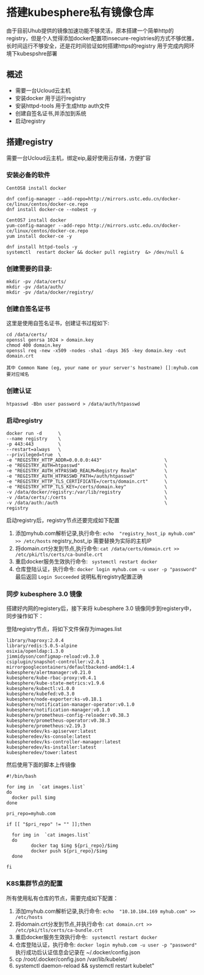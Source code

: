 # 搭建kubesphere私有镜像仓库

由于目前Uhub提供的镜像加速功能不够灵活，原本搭建一个简单http的registry，但是个人觉得添加docker配置项insecure-registries的方式不够优雅，长时间运行不够安全，还是花时间验证如何搭建https的registry 用于完成内网环境下kubespshre部署

## 概述

* 需要一台Ucloud云主机
* 安装docker  用于运行registry 
* 安装httpd-tools 用于生成http auth文件
* 创建自签名证书,并添加到系统
* 启动registry

##  搭建registry

需要一台Ucloud云主机，绑定eip,最好使用云存储，方便扩容

### 安装必备的软件 

```
CentOS8 install docker

dnf config-manager --add-repo=http://mirrors.ustc.edu.cn/docker-ce/linux/centos/docker-ce.repo
dnf install docker-ce --nobest -y

CentOS7 install docker 
yum-config-manager --add-repo http://mirrors.ustc.edu.cn/docker-ce/linux/centos/docker-ce.repo
yum install docker-ce -y

dnf install httpd-tools -y
systemctl  restart docker && docker pull registry  &> /dev/null &
```

### 创建需要的目录:

```
mkdir -pv /data/certs/
mkdir -pv /data/auth/
mkdir -pv /data/docker/registry/
```

### 创建自签名证书

这里是使用自签名证书，创建证书过程如下:

```
cd /data/certs/
openssl genrsa 1024 > domain.key
chmod 400 domain.key
openssl req -new -x509 -nodes -sha1 -days 365 -key domain.key -out domain.crt

其中 Common Name (eg, your name or your server's hostname) []:myhub.com 要对应域名
```

### 创建认证

```
htpasswd -Bbn user password > /data/auth/htpasswd
```

### 启动registry

```
docker run -d      \
--name registry    \
-p 443:443         \
--restart=always   \
--privileged=true  \
-e "REGISTRY_HTTP_ADDR=0.0.0.0:443"                       \
-e "REGISTRY_AUTH=htpasswd"                               \
-e "REGISTRY_AUTH_HTPASSWD_REALM=Registry Realm"          \
-e "REGISTRY_AUTH_HTPASSWD_PATH=/auth/htpasswd"           \
-e "REGISTRY_HTTP_TLS_CERTIFICATE=/certs/domain.crt"      \
-e "REGISTRY_HTTP_TLS_KEY=/certs/domain.key"              \
-v /data/docker/registry:/var/lib/registry                \
-v /data/certs/:/certs                                    \
-v /data/auth:/auth                                       \
registry
```

启动registry后，registry节点还要完成如下配置

1. 添加myhub.com解析记录,执行命令: ` echo  "registry_host_ip myhub.com" >> /etc/hosts ` registry_host_ip 需要替换为实际的主机IP
2. 将domain.crt分发到节点,执行命令: ` cat /data/certs/domain.crt >> /etc/pki/tls/certs/ca-bundle.crt ` 
3. 重启docker服务生效执行命令: ` systemctl restart docker`
4. 仓库登陆认证，执行命令: ` docker login myhub.com -u user -p "password" ` 最后返回 `Login Succeeded` 说明私有registry配置正确

### 同步 kubesphere 3.0 镜像

搭建好内网的registery后，接下来将 kubesphere 3.0 镜像同步到registery中，同步操作如下：

登陆registry节点，将如下文件保存为images.list

```
library/haproxy:2.0.4
library/redis:5.0.5-alpine
osixia/openldap:1.3.0
jimmidyson/configmap-reload:v0.3.0
csiplugin/snapshot-controller:v2.0.1
mirrorgooglecontainers/defaultbackend-amd64:1.4
kubesphere/alertmanager:v0.21.0
kubesphere/kube-rbac-proxy:v0.4.1
kubesphere/kube-state-metrics:v1.9.6
kubesphere/kubectl:v1.0.0
kubesphere/kubefed:v0.3.0
kubesphere/node-exporter:ks-v0.18.1
kubesphere/notification-manager-operator:v0.1.0
kubesphere/notification-manager:v0.1.0
kubesphere/prometheus-config-reloader:v0.38.3
kubesphere/prometheus-operator:v0.38.3
kubesphere/prometheus:v2.19.3
kubespheredev/ks-apiserver:latest
kubespheredev/ks-console:latest
kubespheredev/ks-controller-manager:latest
kubespheredev/ks-installer:latest
kubespheredev/tower:latest
```

然后使用下面的脚本上传镜像

```
#!/bin/bash

for img in  `cat images.list`
do
  docker pull $img
done

pri_repo=myhub.com

if [[ "$pri_repo" != "" ]];then

  for img in  `cat images.list`
  do
         docker tag $img ${pri_repo}/$img
         docker push ${pri_repo}/$img
  done

fi
```


### K8S集群节点的配置 

所有使用私有仓库的节点，需要完成如下配置：

1. 添加myhub.com解析记录,执行命令: ` echo  "10.10.184.169 myhub.com" >> /etc/hosts `
2. 将domain.crt分发到节点,并执行命令: ` cat domain.crt >> /etc/pki/tls/certs/ca-bundle.crt ` 
3. 重启docker服务生效执行命令: ` systemctl restart docker`
4. 仓库登陆认证，执行命令: ` docker login myhub.com -u user -p "password" ` 执行成功后认证信息会记录在 ~/.docker/config.json
5. cp /root/.docker/config.json /var/lib/kubelet/
6. systemctl daemon-reload && systemctl restart kubelet"
